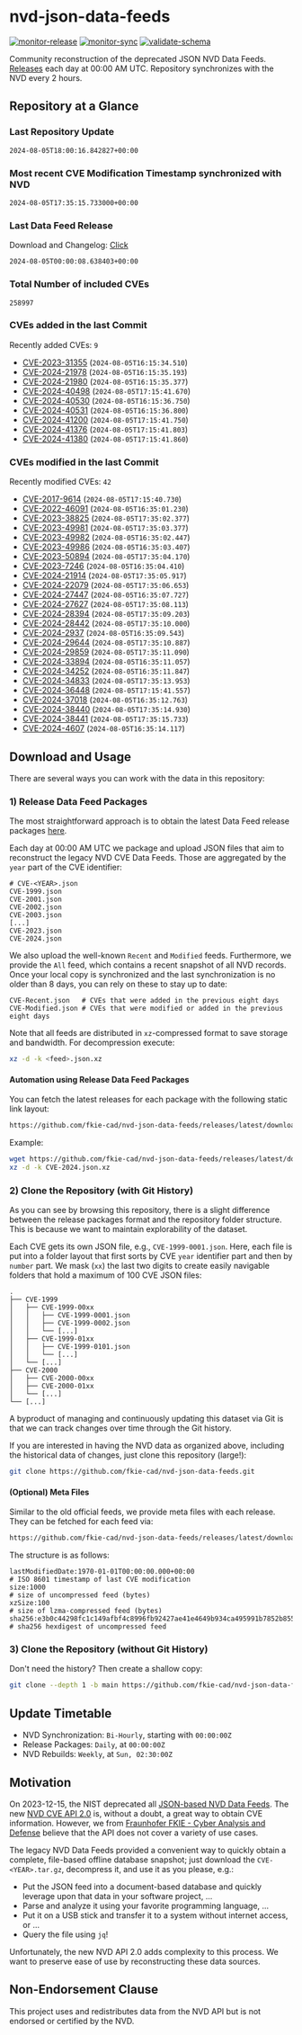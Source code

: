 # nvd-json-data-feeds

[![monitor-release](https://github.com/fkie-cad/nvd-json-data-feeds/actions/workflows/monitor_release.yml/badge.svg)](https://github.com/fkie-cad/nvd-json-data-feeds/actions/workflows/monitor_release.yml)
[![monitor-sync](https://github.com/fkie-cad/nvd-json-data-feeds/actions/workflows/monitor_sync.yml/badge.svg)](https://github.com/fkie-cad/nvd-json-data-feeds/actions/workflows/monitor_sync.yml)
[![validate-schema](https://github.com/fkie-cad/nvd-json-data-feeds/actions/workflows/validate_schema.yml/badge.svg)](https://github.com/fkie-cad/nvd-json-data-feeds/actions/workflows/validate_schema.yml)

Community reconstruction of the deprecated JSON NVD Data Feeds.
[Releases](https://github.com/fkie-cad/nvd-json-data-feeds/releases/latest) each day at 00:00 AM UTC.
Repository synchronizes with the NVD every 2 hours.

## Repository at a Glance

### Last Repository Update

```plain
2024-08-05T18:00:16.842827+00:00
```

### Most recent CVE Modification Timestamp synchronized with NVD

```plain
2024-08-05T17:35:15.733000+00:00
```

### Last Data Feed Release

Download and Changelog: [Click](https://github.com/fkie-cad/nvd-json-data-feeds/releases/latest)

```plain
2024-08-05T00:00:08.638403+00:00
```

### Total Number of included CVEs

```plain
258997
```

### CVEs added in the last Commit

Recently added CVEs: `9`

- [CVE-2023-31355](CVE-2023/CVE-2023-313xx/CVE-2023-31355.json) (`2024-08-05T16:15:34.510`)
- [CVE-2024-21978](CVE-2024/CVE-2024-219xx/CVE-2024-21978.json) (`2024-08-05T16:15:35.193`)
- [CVE-2024-21980](CVE-2024/CVE-2024-219xx/CVE-2024-21980.json) (`2024-08-05T16:15:35.377`)
- [CVE-2024-40498](CVE-2024/CVE-2024-404xx/CVE-2024-40498.json) (`2024-08-05T17:15:41.670`)
- [CVE-2024-40530](CVE-2024/CVE-2024-405xx/CVE-2024-40530.json) (`2024-08-05T16:15:36.750`)
- [CVE-2024-40531](CVE-2024/CVE-2024-405xx/CVE-2024-40531.json) (`2024-08-05T16:15:36.800`)
- [CVE-2024-41200](CVE-2024/CVE-2024-412xx/CVE-2024-41200.json) (`2024-08-05T17:15:41.750`)
- [CVE-2024-41376](CVE-2024/CVE-2024-413xx/CVE-2024-41376.json) (`2024-08-05T17:15:41.803`)
- [CVE-2024-41380](CVE-2024/CVE-2024-413xx/CVE-2024-41380.json) (`2024-08-05T17:15:41.860`)


### CVEs modified in the last Commit

Recently modified CVEs: `42`

- [CVE-2017-9614](CVE-2017/CVE-2017-96xx/CVE-2017-9614.json) (`2024-08-05T17:15:40.730`)
- [CVE-2022-46091](CVE-2022/CVE-2022-460xx/CVE-2022-46091.json) (`2024-08-05T16:35:01.230`)
- [CVE-2023-38825](CVE-2023/CVE-2023-388xx/CVE-2023-38825.json) (`2024-08-05T17:35:02.377`)
- [CVE-2023-49981](CVE-2023/CVE-2023-499xx/CVE-2023-49981.json) (`2024-08-05T17:35:03.377`)
- [CVE-2023-49982](CVE-2023/CVE-2023-499xx/CVE-2023-49982.json) (`2024-08-05T16:35:02.447`)
- [CVE-2023-49986](CVE-2023/CVE-2023-499xx/CVE-2023-49986.json) (`2024-08-05T16:35:03.407`)
- [CVE-2023-50894](CVE-2023/CVE-2023-508xx/CVE-2023-50894.json) (`2024-08-05T17:35:04.170`)
- [CVE-2023-7246](CVE-2023/CVE-2023-72xx/CVE-2023-7246.json) (`2024-08-05T16:35:04.410`)
- [CVE-2024-21914](CVE-2024/CVE-2024-219xx/CVE-2024-21914.json) (`2024-08-05T17:35:05.917`)
- [CVE-2024-22079](CVE-2024/CVE-2024-220xx/CVE-2024-22079.json) (`2024-08-05T17:35:06.653`)
- [CVE-2024-27447](CVE-2024/CVE-2024-274xx/CVE-2024-27447.json) (`2024-08-05T16:35:07.727`)
- [CVE-2024-27627](CVE-2024/CVE-2024-276xx/CVE-2024-27627.json) (`2024-08-05T17:35:08.113`)
- [CVE-2024-28394](CVE-2024/CVE-2024-283xx/CVE-2024-28394.json) (`2024-08-05T17:35:09.203`)
- [CVE-2024-28442](CVE-2024/CVE-2024-284xx/CVE-2024-28442.json) (`2024-08-05T17:35:10.000`)
- [CVE-2024-2937](CVE-2024/CVE-2024-29xx/CVE-2024-2937.json) (`2024-08-05T16:35:09.543`)
- [CVE-2024-29644](CVE-2024/CVE-2024-296xx/CVE-2024-29644.json) (`2024-08-05T17:35:10.887`)
- [CVE-2024-29859](CVE-2024/CVE-2024-298xx/CVE-2024-29859.json) (`2024-08-05T17:35:11.090`)
- [CVE-2024-33894](CVE-2024/CVE-2024-338xx/CVE-2024-33894.json) (`2024-08-05T16:35:11.057`)
- [CVE-2024-34252](CVE-2024/CVE-2024-342xx/CVE-2024-34252.json) (`2024-08-05T16:35:11.847`)
- [CVE-2024-34833](CVE-2024/CVE-2024-348xx/CVE-2024-34833.json) (`2024-08-05T17:35:13.953`)
- [CVE-2024-36448](CVE-2024/CVE-2024-364xx/CVE-2024-36448.json) (`2024-08-05T17:15:41.557`)
- [CVE-2024-37018](CVE-2024/CVE-2024-370xx/CVE-2024-37018.json) (`2024-08-05T16:35:12.763`)
- [CVE-2024-38440](CVE-2024/CVE-2024-384xx/CVE-2024-38440.json) (`2024-08-05T17:35:14.930`)
- [CVE-2024-38441](CVE-2024/CVE-2024-384xx/CVE-2024-38441.json) (`2024-08-05T17:35:15.733`)
- [CVE-2024-4607](CVE-2024/CVE-2024-46xx/CVE-2024-4607.json) (`2024-08-05T16:35:14.117`)


## Download and Usage

There are several ways you can work with the data in this repository:

### 1) Release Data Feed Packages

The most straightforward approach is to obtain the latest Data Feed release packages [here](https://github.com/fkie-cad/nvd-json-data-feeds/releases/latest).

Each day at 00:00 AM UTC we package and upload JSON files that aim to reconstruct the legacy NVD CVE Data Feeds.
Those are aggregated by the `year` part of the CVE identifier:

```
# CVE-<YEAR>.json
CVE-1999.json
CVE-2001.json
CVE-2002.json
CVE-2003.json
[...]
CVE-2023.json
CVE-2024.json
```

We also upload the well-known `Recent` and `Modified` feeds.
Furthermore, we provide the `All` feed, which contains a recent snapshot of all NVD records.
Once your local copy is synchronized and the last synchronization is no older than 8 days, you can rely on these to stay up to date:

```plain
CVE-Recent.json   # CVEs that were added in the previous eight days
CVE-Modified.json # CVEs that were modified or added in the previous eight days
```

Note that all feeds are distributed in `xz`-compressed format to save storage and bandwidth.
For decompression execute:

```sh
xz -d -k <feed>.json.xz
```

#### Automation using Release Data Feed Packages

You can fetch the latest releases for each package with the following static link layout:

```sh
https://github.com/fkie-cad/nvd-json-data-feeds/releases/latest/download/CVE-<YEAR>.json.xz
```

Example:

```sh
wget https://github.com/fkie-cad/nvd-json-data-feeds/releases/latest/download/CVE-2024.json.xz
xz -d -k CVE-2024.json.xz
```

### 2) Clone the Repository (with Git History)

As you can see by browsing this repository, there is a slight difference between the release packages format and the repository folder structure.
This is because we want to maintain explorability of the dataset.

Each CVE gets its own JSON file, e.g., `CVE-1999-0001.json`.
Here, each file is put into a folder layout that first sorts by CVE `year` identifier part and then by `number` part.
We mask (`xx`) the last two digits to create easily navigable folders that hold a maximum of 100 CVE JSON files:

```plain
.
├── CVE-1999
│   ├── CVE-1999-00xx
│   │   ├── CVE-1999-0001.json
│   │   ├── CVE-1999-0002.json
│   │   └── [...]
│   ├── CVE-1999-01xx
│   │   ├── CVE-1999-0101.json
│   │   └── [...]
│   └── [...]
├── CVE-2000
│   ├── CVE-2000-00xx
│   ├── CVE-2000-01xx
│   └── [...]
└── [...]
```

A byproduct of managing and continuously updating this dataset via Git is that we can track changes over time through the Git history.

If you are interested in having the NVD data as organized above, including the historical data of changes, just clone this repository (large!):

```sh
git clone https://github.com/fkie-cad/nvd-json-data-feeds.git
```

#### (Optional) Meta Files

Similar to the old official feeds, we provide meta files with each release. They can be fetched for each feed via:

```sh
https://github.com/fkie-cad/nvd-json-data-feeds/releases/latest/download/CVE-<YEAR>.meta
```

The structure is as follows:

```plain
lastModifiedDate:1970-01-01T00:00:00.000+00:00                          # ISO 8601 timestamp of last CVE modification
size:1000                                                               # size of uncompressed feed (bytes)
xzSize:100                                                              # size of lzma-compressed feed (bytes)
sha256:e3b0c44298fc1c149afbf4c8996fb92427ae41e4649b934ca495991b7852b855 # sha256 hexdigest of uncompressed feed
```

### 3) Clone the Repository (without Git History)

Don't need the history? Then create a shallow copy:

```sh
git clone --depth 1 -b main https://github.com/fkie-cad/nvd-json-data-feeds.git
```


## Update Timetable

* NVD Synchronization: `Bi-Hourly`, starting with `00:00:00Z`
* Release Packages: `Daily`, at `00:00:00Z`
* NVD Rebuilds: `Weekly`, at `Sun, 02:30:00Z`


## Motivation

On 2023-12-15, the NIST deprecated all [JSON-based NVD Data Feeds](https://nvd.nist.gov/vuln/data-feeds#divRetirementBanner-1).
The new [NVD CVE API 2.0](https://nvd.nist.gov/developers/vulnerabilities) is, without a doubt, a great way to obtain CVE information.
However, we from [Fraunhofer FKIE - Cyber Analysis and Defense](https://www.fkie.fraunhofer.de/en/departments/cad.html) believe that the API does not cover a variety of use cases.

The legacy NVD Data Feeds provided a convenient way to quickly obtain a complete, file-based offline database snapshot; just download the `CVE-<YEAR>.tar.gz`, decompress it, and use it as you please, e.g.:

- Put the JSON feed into a document-based database and quickly leverage upon that data in your software project, ...
- Parse and analyze it using your favorite programming language, ...
- Put it on a USB stick and transfer it to a system without internet access, or ...
- Query the file using `jq`!

Unfortunately, the new NVD API 2.0 adds complexity to this process.
We want to preserve ease of use by reconstructing these data sources.

## Non-Endorsement Clause

This project uses and redistributes data from the NVD API but is not endorsed or certified by the NVD.
